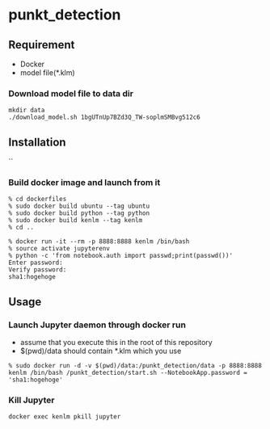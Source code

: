 # punkt_detection

## Requirement
* Docker
* model file(*.klm)
### Download model file to data dir
```
mkdir data
./download_model.sh 1bgUTnUp7BZd3Q_TW-soplmSMBvg512c6
```

## Installation
``
### Build docker image and launch from it
```
% cd dockerfiles
% sudo docker build ubuntu --tag ubuntu
% sudo docker build python --tag python
% sudo docker build kenlm --tag kenlm
% cd ..
```

```
% docker run -it --rm -p 8888:8888 kenlm /bin/bash
% source activate jupyterenv
% python -c 'from notebook.auth import passwd;print(passwd())'
Enter password: 
Verify password: 
sha1:hogehoge
```

## Usage
### Launch Jupyter daemon through docker run
* assume that you execute this in the root of this repository
* $(pwd)/data should contain *.klm which you use
```
% sudo docker run -d -v $(pwd)/data:/punkt_detection/data -p 8888:8888 kenlm /bin/bash /punkt_detection/start.sh --NotebookApp.password = 'sha1:hogehoge'
```

### Kill Jupyter
```
docker exec kenlm pkill jupyter
```
